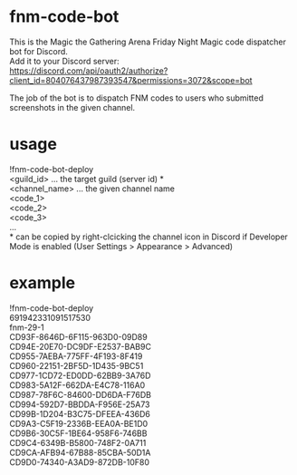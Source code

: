 # fnm-code-bot
This is the Magic the Gathering Arena Friday Night Magic code dispatcher bot for Discord.  
Add it to your Discord server:  
https://discord.com/api/oauth2/authorize?client_id=804076437987393547&permissions=3072&scope=bot  

The job of the bot is to dispatch FNM codes to users who submitted screenshots in the given channel.  


# usage
!fnm-code-bot-deploy  
<guild_id> ... the target guild (server id) \*  
<channel_name> ... the given channel name  
<code_1>  
<code_2>  
<code_3>  
...  
\* can be copied by right-clcicking the channel icon in Discord if Developer Mode is enabled (User Settings > Appearance > Advanced)


# example
!fnm-code-bot-deploy  
691942331091517530  
fnm-29-1  
CD93F-8646D-6F115-963D0-09D89  
CD94E-20E70-DC9DF-E2537-BAB9C  
CD955-7AEBA-775FF-4F193-8F419  
CD960-22151-2BF5D-1D435-9BC51  
CD977-1CD72-ED0DD-62BB9-3A76D  
CD983-5A12F-662DA-E4C78-116A0  
CD987-78F6C-84600-DD6DA-F76DB  
CD994-592D7-BBDDA-F956E-25A73  
CD99B-1D204-B3C75-DFEEA-436D6  
CD9A3-C5F19-2336B-EEA0A-BE1D0  
CD9B6-30C5F-1BE64-958F6-746BB  
CD9C4-6349B-B5800-748F2-0A711  
CD9CA-AFB94-67B88-85CBA-50D1A  
CD9D0-74340-A3AD9-872DB-10F80  
